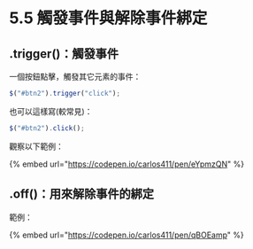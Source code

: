 # 5.5 觸發事件與解除事件綁定

## .trigger()：觸發事件

一個按鈕點擊，觸發其它元素的事件：

```javascript
$("#btn2").trigger("click");
```

也可以這樣寫(較常見)：

```javascript
$("#btn2").click();
```

觀察以下範例：

{% embed url="https://codepen.io/carlos411/pen/eYpmzQN" %}



## .off()：用來解除事件的綁定

範例：

{% embed url="https://codepen.io/carlos411/pen/qBOEamp" %}



